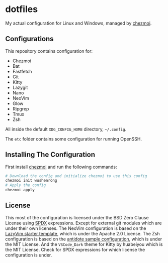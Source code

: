 # dotfiles

My actual configuration for Linux and Windows, managed by
[chezmoi](https://chezmoi.io).

## Configurations

This repository contains configuration for:

- Chezmoi
- Bat
- Fastfetch
- Git
- Kitty
- Lazygit
- Nano
- NeoVim
- Glow
- Ripgrep
- Tmux
- Zsh

All inside the default `XDG_CONFIG_HOME` directory, `~/.config`.

The `etc` folder contains some configuration for running OpenSSH.

## Installing The Configuration

First install [chezmoi](https://chezmoi.io/install) and run the following
commands:

```bash
# Download the config and initialize chezmoi to use this config
chezmoi init wushenrong
# Apply the config
chezmoi apply
```

## License

This most of the configuration is licensed under the BSD Zero Clause License
using [SPDX](https://spdx.dev) expressions. Except for external git modules
which are under their own licenses. The NeoVim configuration is based on the
[LazyVim starter template][lazyvim], which is under the Apache 2.0 License. The
Zsh configuration is based on the [antidote sample configuration][antidote],
which is under the MIT License. And the `VSCode_Dark` theme for Kitty by
huabeiyou which is the MIT License. Check for SPDX expressions for which license
the configuration is under.

[lazyvim]: https://github.com/LazyVim/starter
[antidote]: https://github.com/getantidote/zdotdir
